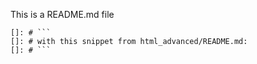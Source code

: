 This is a README.md file
```
[]: # ```
[]: # with this snippet from html_advanced/README.md:
[]: # ```